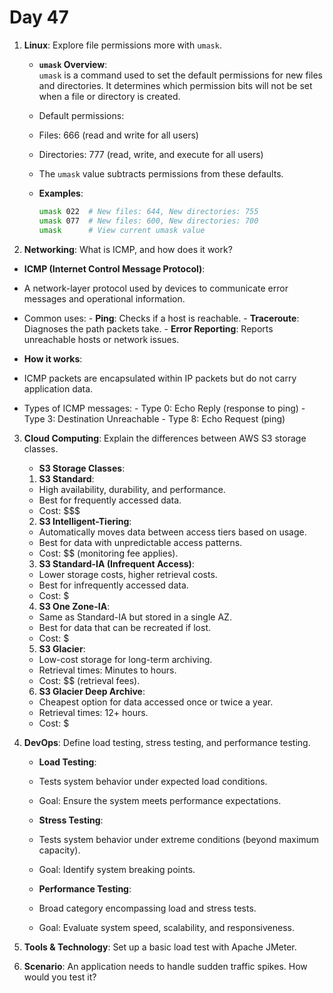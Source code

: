 # Day 47

1. **Linux**: Explore file permissions more with `umask`.
   - **`umask` Overview**:  
     `umask` is a command used to set the default permissions for new files and directories. It determines which permission bits will not be set when a file or directory is created.
   - Default permissions:
    - Files: 666 (read and write for all users)
    - Directories: 777 (read, write, and execute for all users)
   - The `umask` value subtracts permissions from these defaults.
  
   - **Examples**:
      ```bash
      umask 022  # New files: 644, New directories: 755
      umask 077  # New files: 600, New directories: 700
      umask      # View current umask value
      ```


2. **Networking**: What is ICMP, and how does it work?
  - **ICMP (Internet Control Message Protocol)**:
   - A network-layer protocol used by devices to communicate error messages and operational information.
   - Common uses:
    - **Ping**: Checks if a host is reachable.
    - **Traceroute**: Diagnoses the path packets take.
    - **Error Reporting**: Reports unreachable hosts or network issues.

  - **How it works**:
   - ICMP packets are encapsulated within IP packets but do not carry application data.
   - Types of ICMP messages:
    - Type 0: Echo Reply (response to ping)
    - Type 3: Destination Unreachable
    - Type 8: Echo Request (ping)


3. **Cloud Computing**: Explain the differences between AWS S3 storage classes.
   - **S3 Storage Classes**:
   1. **S3 Standard**:  
    - High availability, durability, and performance.  
    - Best for frequently accessed data.
    - Cost: $$$

   2. **S3 Intelligent-Tiering**:  
    - Automatically moves data between access tiers based on usage.
    - Best for data with unpredictable access patterns.
    - Cost: $$ (monitoring fee applies).

   3. **S3 Standard-IA (Infrequent Access)**:  
    - Lower storage costs, higher retrieval costs.
    - Best for infrequently accessed data.
    - Cost: $

   4. **S3 One Zone-IA**:  
    - Same as Standard-IA but stored in a single AZ.
    - Best for data that can be recreated if lost.
    - Cost: $

   5. **S3 Glacier**:  
    - Low-cost storage for long-term archiving.
    - Retrieval times: Minutes to hours.
    - Cost: $$ (retrieval fees).

   6. **S3 Glacier Deep Archive**:  
    - Cheapest option for data accessed once or twice a year.
    - Retrieval times: 12+ hours.
    - Cost: $


4. **DevOps**: Define load testing, stress testing, and performance testing.
   - **Load Testing**:
    - Tests system behavior under expected load conditions.
    - Goal: Ensure the system meets performance expectations.

   - **Stress Testing**:
    - Tests system behavior under extreme conditions (beyond maximum capacity).
    - Goal: Identify system breaking points.

   - **Performance Testing**:
    - Broad category encompassing load and stress tests.
    - Goal: Evaluate system speed, scalability, and responsiveness.


5. **Tools & Technology**: Set up a basic load test with Apache JMeter.

6. **Scenario**: An application needs to handle sudden traffic spikes. How would you test it?


